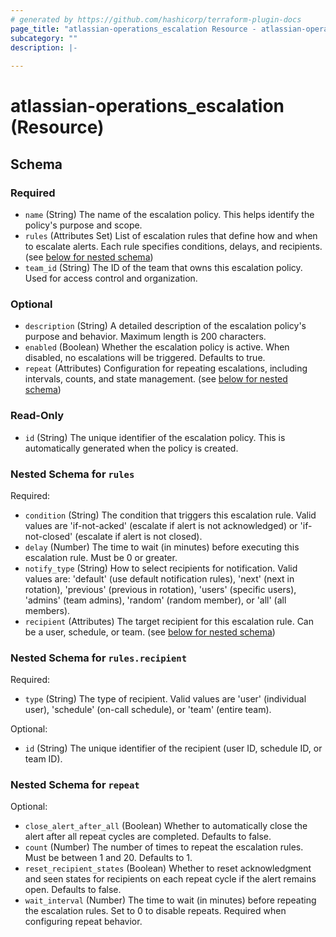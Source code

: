 ```yaml
---
# generated by https://github.com/hashicorp/terraform-plugin-docs
page_title: "atlassian-operations_escalation Resource - atlassian-operations"
subcategory: ""
description: |-
  
---
```


# atlassian-operations_escalation (Resource)





<!-- schema generated by tfplugindocs -->
## Schema

### Required

- `name` (String) The name of the escalation policy. This helps identify the policy's purpose and scope.
- `rules` (Attributes Set) List of escalation rules that define how and when to escalate alerts. Each rule specifies conditions, delays, and recipients. (see [below for nested schema](#nestedatt--rules))
- `team_id` (String) The ID of the team that owns this escalation policy. Used for access control and organization.

### Optional

- `description` (String) A detailed description of the escalation policy's purpose and behavior. Maximum length is 200 characters.
- `enabled` (Boolean) Whether the escalation policy is active. When disabled, no escalations will be triggered. Defaults to true.
- `repeat` (Attributes) Configuration for repeating escalations, including intervals, counts, and state management. (see [below for nested schema](#nestedatt--repeat))

### Read-Only

- `id` (String) The unique identifier of the escalation policy. This is automatically generated when the policy is created.

<a id="nestedatt--rules"></a>
### Nested Schema for `rules`

Required:

- `condition` (String) The condition that triggers this escalation rule. Valid values are 'if-not-acked' (escalate if alert is not acknowledged) or 'if-not-closed' (escalate if alert is not closed).
- `delay` (Number) The time to wait (in minutes) before executing this escalation rule. Must be 0 or greater.
- `notify_type` (String) How to select recipients for notification. Valid values are: 'default' (use default notification rules), 'next' (next in rotation), 'previous' (previous in rotation), 'users' (specific users), 'admins' (team admins), 'random' (random member), or 'all' (all members).
- `recipient` (Attributes) The target recipient for this escalation rule. Can be a user, schedule, or team. (see [below for nested schema](#nestedatt--rules--recipient))

<a id="nestedatt--rules--recipient"></a>
### Nested Schema for `rules.recipient`

Required:

- `type` (String) The type of recipient. Valid values are 'user' (individual user), 'schedule' (on-call schedule), or 'team' (entire team).

Optional:

- `id` (String) The unique identifier of the recipient (user ID, schedule ID, or team ID).



<a id="nestedatt--repeat"></a>
### Nested Schema for `repeat`

Optional:

- `close_alert_after_all` (Boolean) Whether to automatically close the alert after all repeat cycles are completed. Defaults to false.
- `count` (Number) The number of times to repeat the escalation rules. Must be between 1 and 20. Defaults to 1.
- `reset_recipient_states` (Boolean) Whether to reset acknowledgment and seen states for recipients on each repeat cycle if the alert remains open. Defaults to false.
- `wait_interval` (Number) The time to wait (in minutes) before repeating the escalation rules. Set to 0 to disable repeats. Required when configuring repeat behavior.
